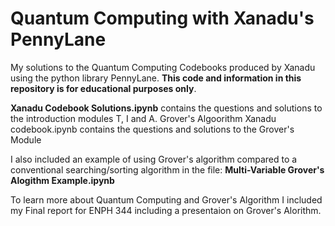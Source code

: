 # Quantum Computing with Xanadu's PennyLane
My solutions to the Quantum Computing Codebooks produced by Xanadu using the python library PennyLane. **This code and information in this repository is for educational purposes only**.

**Xanadu Codebook Solutions.ipynb** contains the questions and solutions to the introduction modules T, I and A.
Grover's Algoorithm Xanadu codebook.ipynb contains the questions and solutions to the Grover's Module

I also included an example of using Grover's algorithm compared to a conventional searching/sorting algorithm in the file: **Multi-Variable Grover's Alogithm Example.ipynb**

To learn more about Quantum Computing and Grover's Algorithm I included my Final report for ENPH 344 including a presentaion on Grover's Alorithm.

